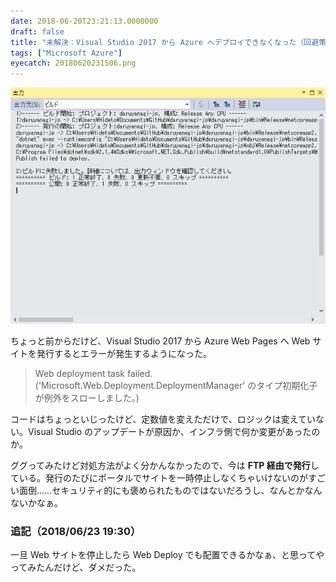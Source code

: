 ```yaml
---
date: 2018-06-20T23:21:13.0000000
draft: false
title: "未解決：Visual Studio 2017 から Azure へデプロイできなくなった（回避策）"
tags: ["Microsoft Azure"]
eyecatch: 20180620231506.png
---
```

<p><span itemscope itemtype="http://schema.org/Photograph"><img src="20180620231506.png" alt="f:id:daruyanagi:20180620231506p:plain" title="f:id:daruyanagi:20180620231506p:plain" class="hatena-fotolife" itemprop="image"></span></p><p>ちょっと前からだけど、Visual Studio 2017 から Azure Web Pages へ Web サイトを発行するとエラーが発生するようになった。</p>

<blockquote>
<p>Web deployment task failed. ('Microsoft.Web.Deployment.DeploymentManager' のタイプ初期化子が例外をスローしました。)</p>

</blockquote>
<p>コードはちょっといじったけど、定数値を変えただけで、ロジックは変えていない。Visual Studio のアップデートが原因か、インフラ側で何か変更があったのか。</p><p>ググってみたけど対処方法がよく分かんなかったので、今は <b>FTP 経由で発行</b>している。発行のたびにポータルでサイトを一時停止しなくちゃいけないのがすごい面倒……セキュリティ的にも褒められたものではないだろうし、なんとかなんないかなぁ。</p>

<div class="section">
<h3>追記（2018/06/23 19:30）</h3>
<p>一旦 Web サイトを停止したら Web Deploy でも配置できるかなぁ、と思ってやってみたんだけど、ダメだった。</p>

</div>